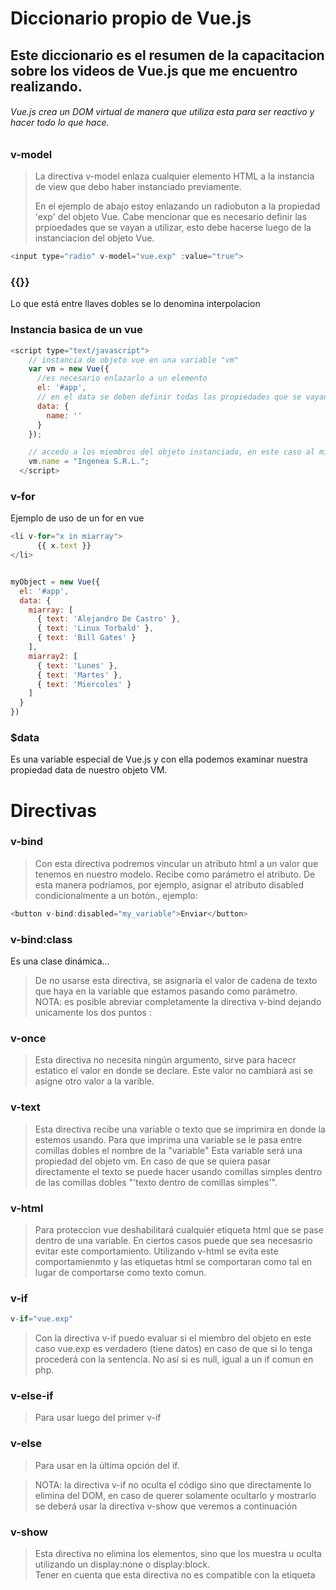 # Diccionario propio de Vue.js
## Este diccionario es el resumen de la capacitacion sobre los videos de Vue.js que me encuentro realizando.


###### Vue.js crea un DOM virtual de manera que utiliza esta para ser reactivo y hacer todo lo que hace.

### v-model
> La directiva v-model enlaza cualquier elemento HTML a la instancia de view que debo haber instanciado previamente.
> 
> En el ejemplo de abajo estoy enlazando un radiobuton a la propiedad 'exp' del objeto Vue.
> Cabe mencionar que es necesario definir las prpioedades que se vayan a utilizar, esto debe hacerse luego de la instanciacion del objeto Vue.
```javascript
<input type="radio" v-model="vue.exp" :value="true">
```

### {{}}
Lo que está entre llaves dobles se lo denomina interpolacion


### Instancia basica de un vue
```javascript
<script type="text/javascript">
    // instancia de objeto vue en una variable "vm"
    var vm = new Vue({
      //es necesario enlazarlo a un elemento
      el: '#app',
      // en el data se deben definir todas las propiedades que se vayan a utilizar, aunque sea definirlas vacias.
      data: {
        name: ''
      }
    });

    // accedo a los miembros del objeto instanciado, en este caso al miembro name del objeto.
    vm.name = "Ingenea S.R.L.";
  </script>
```



### v-for
Ejemplo de uso de un for en vue


```javascript
<li v-for="x in miarray">
      {{ x.text }}
</li>


myObject = new Vue({
  el: '#app',
  data: {
    miarray: [
      { text: 'Alejandro De Castro' },
      { text: 'Linux Torbald' },
      { text: 'Bill Gates' }
    ],
    miarray2: [
      { text: 'Lunes' },
      { text: 'Martes' },
      { text: 'Miercoles' }
    ]
  }
})
```


### $data 
Es una variable especial de Vue.js y con ella podemos examinar nuestra propiedad data de nuestro objeto VM.

#  Directivas

### v-bind
> Con esta directiva podremos vincular un atributo html a un valor que tenemos en nuestro modelo. Recibe como parámetro el atributo. De esta manera podríamos, por ejemplo, asignar el atributo disabled condicionalmente a un botón., ejemplo:
```javascript
<button v-bind:disabled="my_variable">Enviar</button>
```

### v-bind:class
Es una clase dinámica...


> De no usarse esta directiva, se asignaría el valor de cadena de texto que haya en la variable que estamos pasando como parámetro.
> NOTA: es posible abreviar completamente la directiva v-bind dejando unicamente los dos puntos :

### v-once
> Esta directiva no necesita ningún argumento, sirve para hacecr estatico el valor en donde se declare.
> Este valor no cambiará asi se asigne otro valor a la varible.

### v-text
> Esta directiva recibe una variable o texto que se imprimira en donde la estemos usando.  Para que imprima una variable se le pasa entre comillas dobles el nombre de la "variable" Esta variable será una propiedad del objeto vm. En caso de que se quiera pasar directamente el texto se puede hacer usando comillas simples dentro de las comillas dobles "'texto dentro de comillas simples'".
### v-html

> Para proteccion vue deshabilitará cualquier etiqueta html que se pase dentro de una variable.  En ciertos casos puede que sea necesasrio evitar este comportamiento.  Utilizando v-html se evita este comportamienmto y las etiquetas html se comportaran como tal en lugar de comportarse como texto comun.

### v-if
```javascript
v-if="vue.exp"
```
> Con la directiva v-if puedo evaluar si el miembro del objeto en este caso vue.exp es verdadero (tiene datos)  en caso de que si lo tenga procederá con la sentencia. No así si es null, igual a un if comun en php.

### v-else-if
> Para usar luego del primer v-if
### v-else
> Para usar en la última opción del if.

> NOTA: la directiva v-if no oculta el código sino que directamente lo elimina del DOM,  en caso de querer solamente ocultarlo y mostrarlo se deberá usar la directiva v-show que veremos a continuación


### v-show
> Esta directiva no elimina los elementos, sino que los muestra u oculta utilizando un display:none o display:block.  
> Tener en cuenta que esta directiva no es compatible con la etiqueta <template>.  
> NOTA: según la documentación, v-show será mas rápido para mostrar u ocultar elementos que v-if y v-else.  

### v-on
> Con esta directiva podremos escuchar un evento, ya sea nativo, o creado por nosotros. Por ejemplo podríamos estar atentos a que se haga click en un botón para lanzar una acción en nuestro modelo.
```javascript
<button v-on:click="mi_funcion">Enviar</button>
```
> La directiva v-on puede ser resumida poniendo simplemente la arroba @   quedando la linea de arriba asi:

```javascript
<button @click="mi_funcion">Enviar</button>
```



### template

> En Vue es posible incluír los asi llamados 'template' que no es otra cosa que código HTML que usaremos como plantilla. si el código es pequeño se escribe en la misma linea:

```javascript
template:'<span v-bind:class="cssClasses" aria-hidden="true"></span>'
```
> 
> En ocaciones el template es demasiado grande para ponerlo en linea, por lo que una posibilidad será incluir todo el código que se quiera usar como template en unas etiquetas script del tipo x-template, luego solo resta ponerle un ID e invocarlo. 
```javascript
<script type="text/x-template" id="task-template">

  // acá iría todo el template

</script>
```
Invocando al template:
```javascript
template: '#task-template'
```



### $emit
> El método $emit puede usarse como evento personalizado, para emitir un evento cuando algo suceda en la función en donde se lo declare, de esta manera una alerta será disparada para los componentes que esten escuchando este evento, ahora veremos como se escucha un evento emitido por este metodo $emit.
> 
> Para poder usar este metodo, primero debo instanciar un objeto de Vue, aquí un ejemplo completo.
> 
> 
> Este metodo recibe primero el nombre, y luego el argumento
> 
```javascript
var EventBus = new Vue;

EventBus.$emit('nombre_evento_emisor',this.index);
```
> 
> Luego para escuchar el evento debo por así decirlo 'suscribirme' a ese evento, de esta manera:
> 
```javascript
EventBus.$on('nombre_evento_emisor', function (index){
  // lo que quiero ejecutar al escuchar el evento
                                                     }
```

__________________________________________________________________________________________________

#### Uso de Vue-cli
> 
> Prerequisitos: tener Node instalado, y NPM. 
> 
Instalando el cliente:

```javascript
npm install vue-cli -g
```

Crear un proyecto con una plantilla en blanco:
```javascript
vue init simple nombre-del-proyecto
```
> Crear un proyecto con una plantilla webpack-simple. Esta plantilla utilizará webpack y una serie de modulos de webpack como vue-loader, el cuál nos va a permitir utilizar componentes de Vue en un solo archivo (Single File Components):
```javascript
vue init webpack-simple nombre_proyecto
```

> Al ejecutar este comando nuevamente Vue.js nos realizará una serie de preguntas, el nombre del proyecto, la descripción del proyecto, el autor y si queremos utilizar Sass.
> Una vez hecho esto  se generá la carpeta de nuestro proyecto que esta vez contendrá diferentes archivos:
- La carpeta src es donde pasaremos la mayor parte del tiempo desarrollando nuestra aplicación.
- El archivo de Babel .babelrc. Babel nos permite utilizar las nuevas herramientas de JavaScript y __ES6__ sin incovenientes ya que transpilará nuestro código a una versión de JavaScript que puede ser leida por cualquier navegador.
- El archivo .gitignore nos permite indicarle a git qué archivos queremos ignorar.

> Luego es necesario correr dentro del directorio del proyecto este comando para instalar las dependencias del proyecto
```javascript
npm install
```


Luego puedo compilar el proyecto  con este comando:
```javascript
npm run build
```

Una vez hecho el paso anterior para lanzar y ver la app, ejecuto este comando
```javascript
npm run dev
```

### WEBPACK

Se trata de un empaquetador de módulos, la definición de Webpack es bastante extensa.

### Definiendo Alias


Definiendo alias para las rutas:

```javascript
resolve: {
    alias: {
        'src': path.join(__dirname, 'src'),
        'components': path.join(__dirname, 'src/components'),
    }
},
```

Agregando el directorio src al array de módulos:

```javascript
resolve: {
    modules: [path.resolve(__dirname, "src"), "node_modules"],
},
```


```javascript
import EventBus from 'event-bus.js'
 
windows.EventBus = EventBus
```
____________________________________________________________________________________________________
# Creando una OnePage con el plugin VueRouter
```javascript
npm install vue-router
```
Una vez instalado el plugin debe ser importado, como cualquier otro plugin
```javascript
import Router from 'vue-router'
```

También es necesario indicar que se va a usar el plugin de esta manera
```javascript
Vue.use(Router)
```
> 
> Las rutas se especifican en un array y cada ruta será un objeto con al menos las siguientes propiedades:
> 
__path:__ indica a donde apunta la ruta, como por ejemplo /about-us
__component:__ indica el componente asociado a la ruta, representado por un objeto, como por ejemplo AboutUsPage.

```javascript
var router = new Router ({
  routes: [
      {
        path: '/',
        component: Dashboard
      },
      {
        path: '/tasks',
        component: Tasks
      }
  ]
});
```

Luego también es necesario incluír el objeto router dento del objeto VM
```javascript
var vm = new Vue({
  el: '#app',
  router,
  render: h => h(App)
})
```

Por último solo resta agregar esta etiqueta al componente principal:

```javascript
<router-link to="/">Inicio</router-link>
<router-link to="tasks">Tareas</router-link>
```

